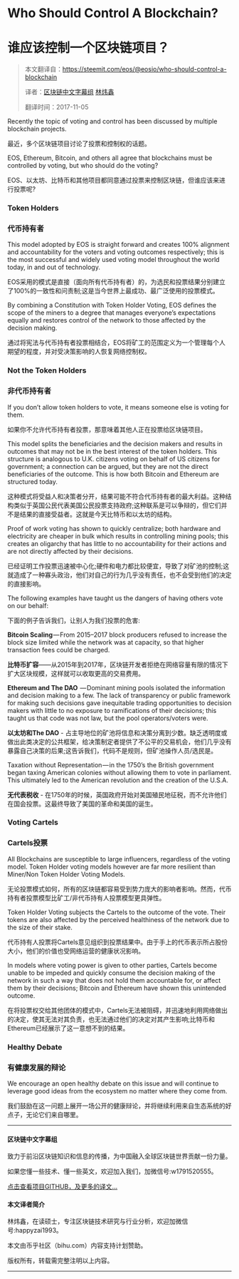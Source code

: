 # Who Should Control A Blockchain? 
# 谁应该控制一个区块链项目？


> 本文翻译自：https://steemit.com/eos/@eosio/who-should-control-a-blockchain
> 
> 译者：[区块链中文字幕组](https://github.com/BlockchainTranslator/EOS) [林炜鑫](https://github.com/weixin1993)
> 
> 翻译时间：2017-11-05

Recently the topic of voting and control has been discussed by multiple blockchain projects.

最近，多个区块链项目讨论了投票和控制权的话题。

EOS, Ethereum, Bitcoin, and others all agree that blockchains must be controlled by voting, but who should do the voting?

EOS、以太坊、比特币和其他项目都同意通过投票来控制区块链，但谁应该来进行投票呢?

### Token Holders
### 代币持有者

This model adopted by EOS is straight forward and creates 100% alignment and accountability for the voters and voting outcomes respectively; this is the most successful and widely used voting model throughout the world today, in and out of technology.

EOS采用的模式是直接（面向所有代币持有者）的，为选民和投票结果分别建立了100%的一致性和问责制;这是当今世界上最成功、最广泛使用的投票模式。

By combining a Constitution with Token Holder Voting, EOS defines the scope of the miners to a degree that manages everyone’s expectations equally and restores control of the network to those affected by the decision making.


通过将宪法与代币持有者投票相结合，EOS将矿工的范围定义为一个管理每个人期望的程度，并对受决策影响的人恢复网络控制权。

### Not the Token Holders
### 非代币持有者

If you don’t allow token holders to vote, it means someone else is voting for them.

如果你不允许代币持有者投票，那意味着其他人正在投票给区块链项目。

This model splits the beneficiaries and the decision makers and results in outcomes that may not be in the best interest of the token holders. This structure is analogous to U.K. citizens voting on behalf of US citizens for government; a connection can be argued, but they are not the direct beneficiaries of the outcome. This is how both Bitcoin and Ethereum are structured today.

这种模式将受益人和决策者分开，结果可能不符合代币持有者的最大利益。这种结构类似于英国公民代表美国公民投票支持政府;这种联系是可以争辩的，但它们并不是结果的直接受益者。这就是今天比特币和以太坊的结构。

Proof of work voting has shown to quickly centralize; both hardware and electricity are cheaper in bulk which results in controlling mining pools; this creates an oligarchy that has little to no accountability for their actions and are not directly affected by their decisions.

已经证明工作投票迅速被中心化;硬件和电力都比较便宜，导致了对矿池的控制;这就造成了一种寡头政治，他们对自己的行为几乎没有责任，也不会受到他们的决定的直接影响。

The following examples have taught us the dangers of having others vote on our behalf:

下面的例子告诉我们，让别人为我们投票的危害:

**Bitcoin Scaling** — From 2015–2017 block producers refused to increase the block size limited while the network was at capacity, so that higher transaction fees could be charged.

**比特币扩容**——从2015年到2017年，区块链开发者拒绝在网络容量有限的情况下扩大区块规模，这样就可以收取更高的交易费用。

**Ethereum and The DAO**  — Dominant mining pools isolated the information and decision making to a few. The lack of transparency or public framework for making such decisions gave inequitable trading opportunities to decision makers with little to no exposure to ramifications of their decisions; this taught us that code was not law, but the pool operators/voters were.

**以太坊和The DAO** - 占主导地位的矿池将信息和决策分离到少数。缺乏透明度或做出此类决定的公共框架，给决策制定者提供了不公平的交易机会，他们几乎没有暴露自己决策的后果;这告诉我们，代码不是规则，但矿池操作人员/选民是。

Taxation without Representation — in the 1750’s the British government began taxing American colonies without allowing them to vote in parliament. This ultimately led to the American revolution and the creation of the U.S.A.

**无代表税收** - 在1750年的时候，英国政府开始对美国殖民地征税，而不允许他们在国会投票。这最终导致了美国的革命和美国的诞生。

### Voting Cartels
### Cartels投票


All Blockchains are susceptible to large influencers, regardless of the voting model. Token Holder voting models however are far more resilient than Miner/Non Token Holder Voting Models.

无论投票模式如何，所有的区块链都容易受到势力庞大的影响者影响。然而，代币持有者投票模型比矿工/非代币持有人投票模型更具弹性。

Token Holder Voting subjects the Cartels to the outcome of the vote. Their tokens are also affected by the perceived healthiness of the network due to the size of their stake.

代币持有人投票将Cartels意见组织到投票结果中。由于手上的代币表示所占股份大小，他们的价值也受网络运营的健康状况影响。


In models where voting power is given to other parties, Cartels become unable to be impeded and quickly consume the decision making of the network in such a way that does not hold them accountable for, or affect them by their decisions; Bitcoin and Ethereum have shown this unintended outcome.

在将投票权交给其他团体的模式中，Cartels无法被阻碍，并迅速地利用网络做出的决定，使其无法对其负责，也无法通过他们的决定对其产生影响;比特币和Ethereum已经展示了这一意想不到的结果。

### Healthy Debate
### 有健康发展的辩论


We encourage an open healthy debate on this issue and will continue to leverage good ideas from the ecosystem no matter where they come from.

我们鼓励在这一问题上展开一场公开的健康辩论，并将继续利用来自生态系统的好点子，无论它们来自哪里。

----------------------------------------------------

#### 区块链中文字幕组

致力于前沿区块链知识和信息的传播，为中国融入全球区块链世界贡献一份力量。

如果您懂一些技术、懂一些英文，欢迎加入我们，加微信号:w1791520555。

[点击查看项目GITHUB，及更多的译文...](https://github.com/BlockchainTranslator/EOS)

#### 本文译者简介

林炜鑫，在读硕士，专注区块链技术研究与行业分析，欢迎加微信号:happyzai1993。

本文由币乎社区（bihu.com）内容支持计划赞助。

版权所有，转载需完整注明以上内容。

----------------------------------------------------




